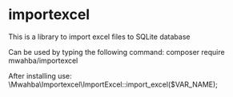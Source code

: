 # importexcel
This is a library to import excel files to SQLite database

Can be used by typing the following command:
composer require mwahba/importexcel

After installing use:  \Mwahba\Importexcel\ImportExcel::import_excel($VAR_NAME);
